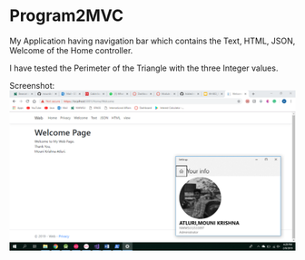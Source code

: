 # Program2MVC
My Application having navigation bar which contains the Text, HTML, JSON, Welcome of the Home controller.

I have tested the Perimeter of the Triangle with the three Integer values.

Screenshot:
![](https://raw.githubusercontent.com/mounikrishna/Program2MVC/master/Screenshot%20(104).png)
